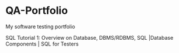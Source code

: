 # QA-Portfolio
My software testing portfolio

SQL Tutorial 1: Overview on Database, DBMS/RDBMS, SQL |Database Components | SQL for Testers

